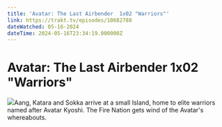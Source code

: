 ```yaml
---
title: 'Avatar: The Last Airbender  1x02 "Warriors"' 
link: https://trakt.tv/episodes/10682788
dateWatched: 05-16-2024
dateTime: 2024-05-16T23:34:19.000000Z
---
```

# Avatar: The Last Airbender  1x02 "Warriors"

![](https://walter.trakt.tv/images/episodes/010/682/788/screenshots/thumb/58ee4c14ea.jpg)Aang, Katara and Sokka arrive at a small Island, home to elite warriors named after Avatar Kyoshi. The Fire Nation gets wind of the Avatar's whereabouts.